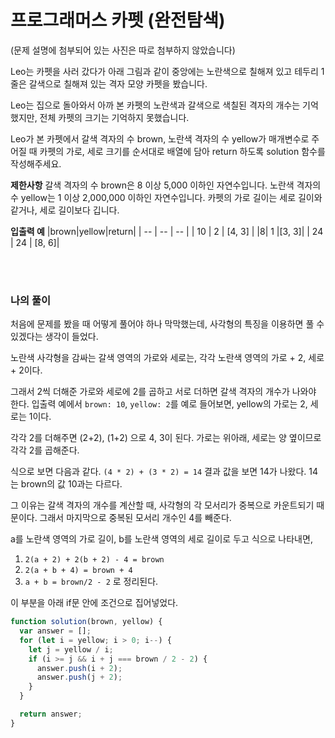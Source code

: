 # 프로그래머스 카펫 (완전탐색)

(문제 설명에 첨부되어 있는 사진은 따로 첨부하지 않았습니다)

Leo는 카펫을 사러 갔다가 아래 그림과 같이 중앙에는 노란색으로 칠해져 있고 테두리 1줄은 갈색으로 칠해져 있는 격자 모양 카펫을 봤습니다.

Leo는 집으로 돌아와서 아까 본 카펫의 노란색과 갈색으로 색칠된 격자의 개수는 기억했지만, 전체 카펫의 크기는 기억하지 못했습니다.

Leo가 본 카펫에서 갈색 격자의 수 brown, 노란색 격자의 수 yellow가 매개변수로 주어질 때 카펫의 가로, 세로 크기를 순서대로 배열에 담아 return 하도록 solution 함수를 작성해주세요.

**제한사항**
갈색 격자의 수 brown은 8 이상 5,000 이하인 자연수입니다.
노란색 격자의 수 yellow는 1 이상 2,000,000 이하인 자연수입니다.
카펫의 가로 길이는 세로 길이와 같거나, 세로 길이보다 깁니다.

**입출력 예**
|brown|yellow|return|
| -- | -- | -- |
| 10 | 2 | [4, 3] |
|8| 1 |[3, 3]|
| 24 | 24 | [8, 6]|

<br/><br/>

### 나의 풀이

처음에 문제를 봤을 때 어떻게 풀어야 하나 막막했는데, 사각형의 특징을 이용하면 풀 수 있겠다는 생각이 들었다.

노란색 사각형을 감싸는 갈색 영역의 가로와 세로는, 각각 노란색 영역의 가로 + 2, 세로 + 2이다.

그래서 2씩 더해준 가로와 세로에 2를 곱하고 서로 더하면 갈색 격자의 개수가 나와야 한다. 입출력 예에서 `brown: 10`, `yellow: 2`를 예로 들어보면, yellow의 가로는 2, 세로는 1이다.

각각 2를 더해주면 (2+2), (1+2) 으로 4, 3이 된다. 가로는 위아래, 세로는 양 옆이므로 각각 2를 곱해준다.

식으로 보면 다음과 같다. `(4 * 2) + (3 * 2) = 14`
결과 값을 보면 14가 나왔다. 14는 brown의 값 10과는 다르다.

그 이유는 갈색 격자의 개수를 계산할 때, 사각형의 각 모서리가 중복으로 카운트되기 때문이다. 그래서 마지막으로 중복된 모서리 개수인 4를 빼준다.

a를 노란색 영역의 가로 길이, b를 노란색 영역의 세로 길이로 두고 식으로 나타내면,<br/>

1. `2(a + 2) + 2(b + 2) - 4 = brown` <br/>
2. `2(a + b + 4) = brown + 4` <br/>
3. `a + b = brown/2 - 2` 로 정리된다.

이 부분을 아래 if문 안에 조건으로 집어넣었다.

```javascript
function solution(brown, yellow) {
  var answer = [];
  for (let i = yellow; i > 0; i--) {
    let j = yellow / i;
    if (i >= j && i + j === brown / 2 - 2) {
      answer.push(i + 2);
      answer.push(j + 2);
    }
  }

  return answer;
}
```
